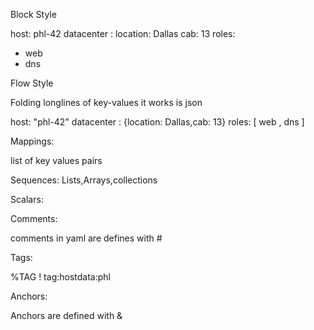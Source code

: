 Block Style 

host: phl-42
datacenter :
  location: Dallas
  cab: 13
roles:
  - web
  - dns

Flow Style

Folding longlines of key-values it works is json

host: "phl-42"
datacenter : {location: Dallas,cab: 13}
roles: [ web , dns ]


Mappings:

list of key values pairs

Sequences:
Lists,Arrays,collections


Scalars:

Comments:

comments in yaml are defines with # 

Tags:

%TAG ! tag:hostdata:phl

Anchors:

Anchors are defined with &